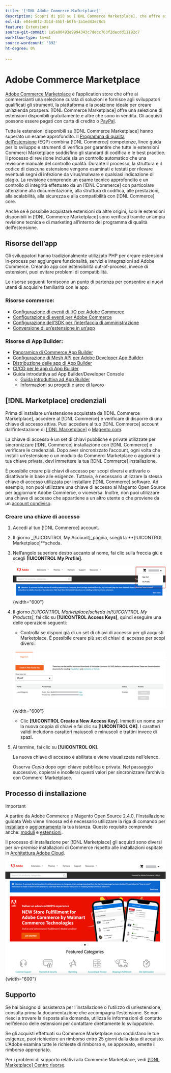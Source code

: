 ```yaml
---
title: '[!DNL Adobe Commerce Marketplace]'
description: Scopri di più su [!DNL Commerce Marketplace], che offre ai commercianti una selezione curata di soluzioni e fornisce agli sviluppatori qualificati gli strumenti, la piattaforma e la posizione ideale per creare un business prospero.
exl-id: e04e48f2-3b1d-45bf-b0f6-3a1ed43e78c5
feature: Extensions
source-git-commit: 1a5a00493e9994343c7decc763f2decdd11192c7
workflow-type: tm+mt
source-wordcount: '892'
ht-degree: 0%

---
```


# Adobe Commerce Marketplace

[Adobe Commerce Marketplace][1] è l’application store che offre ai commercianti una selezione curata di soluzioni e fornisce agli sviluppatori qualificati gli strumenti, la piattaforma e la posizione ideale per creare un’azienda prospera. [!DNL Commerce Marketplace] offre una selezione di estensioni disponibili gratuitamente e altre che sono in vendita. Gli acquisti possono essere pagati con carta di credito o [PayPal][2].

Tutte le estensioni disponibili su [!DNL Commerce Marketplace] hanno superato un esame approfondito. Il [Programma di qualità dell’estensione][3] (EQP) combina [!DNL Commerce] competenze, linee guida per lo sviluppo e strumenti di verifica per garantire che tutte le estensioni Commerci Marketplace soddisfino gli standard di codifica e le best practice. Il processo di revisione include sia un controllo automatico che una revisione manuale del controllo qualità. Durante il processo, la struttura e il codice di ciascuna estensione vengono esaminati e testati per rilevare eventuali segni di infezione da virus/malware e qualsiasi indicazione di plagio. La revisione comprende un esame tecnico approfondito e un controllo di integrità effettuato da un [!DNL Commerce] con particolare attenzione alla documentazione, alla struttura di codifica, alle prestazioni, alla scalabilità, alla sicurezza e alla compatibilità con [!DNL Commerce] core.

Anche se è possibile acquistare estensioni da altre origini, solo le estensioni disponibili in [!DNL Commerce Marketplace] sono verificati tramite un’ampia revisione tecnica e di marketing all’interno del programma di qualità dell’estensione.

## Risorse dell’app

Gli sviluppatori hanno tradizionalmente utilizzato PHP per creare estensioni in-process per aggiungere funzionalità, servizi e integrazioni ad Adobe Commerce. Creando app con estensibilità out-of-process, invece di estensioni, puoi evitare problemi di compatibilità.

Le risorse seguenti forniscono un punto di partenza per consentire ai nuovi utenti di acquisire familiarità con le app:

### Risorse commerce:

- [Configurazione di eventi di I/O per Adobe Commerce](https://developer.adobe.com/commerce/extensibility/events/)
- [Configurazione di eventi per Adobe Commerce](https://developer.adobe.com/commerce/extensibility/events/configure-commerce/)
- [Configurazione dell’SDK per l’interfaccia di amministrazione](https://developer.adobe.com/commerce/extensibility/admin-ui-sdk/)
- [Conversione di un’estensione in un’app](https://developer.adobe.com/commerce/extensibility/app-development/#how-do-i-port-an-extension-into-an-app)

### Risorse di App Builder:

- [Panoramica di Commerce App Builder](https://developer.adobe.com/commerce/extensibility/app-development/)
- [Configurazione di Mesh API per Adobe Developer App Builder](https://developer.adobe.com/graphql-mesh-gateway/gateway/getting-started/)
- [Distribuzione delle app di App Builder](https://developer.adobe.com/app-builder/docs/guides/deployment/)
- [CI/CD per le app di App Builder](https://developer.adobe.com/app-builder/docs/guides/deployment/ci_cd_for_firefly_apps/)
- Guida introduttiva ad App Builder/Developer Console
   - [Guida introduttiva ad App Builder](https://developer.adobe.com/app-builder/docs/getting_started/)
   - [Informazioni su progetti e aree di lavoro](https://developer.adobe.com/app-builder/docs/resources/videos/exploring/projects-and-workspaces/)

## [!DNL Marketplace] credenziali

Prima di installare un’estensione acquistata da [!DNL Commerce Marketplace], accedere al [!DNL Commerce] e verificare di disporre di una chiave di accesso attiva. Puoi accedere al tuo [!DNL Commerce] account dall&#39;intestazione di [[!DNL Marketplace]][1] o [Magento.com][6].

La chiave di accesso è un set di chiavi pubbliche e private utilizzate per sincronizzare [!DNL Commerce] installazione con [!DNL Commerce] e verificare le credenziali. Dopo aver sincronizzato l’account, ogni volta che installi un’estensione o un modulo da Commerci Marketplace o aggiorni la tua chiave privata, devi immettere la tua [!DNL Commerce] installazione.

È possibile creare più chiavi di accesso per scopi diversi e attivarle o disattivarle in base alle esigenze. Tuttavia, è necessario utilizzare la stessa chiave di accesso utilizzata per installare [!DNL Commerce] software. Ad esempio, non puoi utilizzare una chiave di accesso al Magento Open Source per aggiornare Adobe Commerce, o viceversa. Inoltre, non puoi utilizzare una chiave di accesso che appartiene a un altro utente o che proviene da un [account condiviso](commerce-account-share.md).

### Creare una chiave di accesso

1. Accedi al tuo [!DNL Commerce] account.

1. Il giorno _[!UICONTROL My Account]_pagina, scegli la **[!UICONTROL Marketplace]**scheda.

1. Nell’angolo superiore destro accanto al nome, fai clic sulla freccia giù e scegli **[!UICONTROL My Profile]**.

   ![Il tuo [!DNL Marketplace] profilo](./assets/marketplace-profile.png){width="600"}

1. Il giorno _[!UICONTROL Marketplace]_scheda in_[!UICONTROL My Products]_, fai clic su **[!UICONTROL Access Keys]**, quindi eseguire una delle operazioni seguenti:

   - Controlla se disponi già di un set di chiavi di accesso per gli acquisti Marketplace. È possibile creare più set di chiavi di accesso per scopi diversi.

   ![Chiavi di accesso](./assets/access-keys.png){width="600"}

   - Clic **[!UICONTROL Create a New Access Key]**. Immetti un nome per la nuova coppia di chiavi e fai clic su **[!UICONTROL OK]**. I caratteri validi includono caratteri maiuscoli e minuscoli e trattini invece di spazi.

1. Al termine, fai clic su **[!UICONTROL OK]**.

   La nuova chiave di accesso è abilitata e viene visualizzata nell’elenco.

   Osserva _Copia_ dopo ogni chiave pubblica e privata. Nel passaggio successivo, copierai e incollerai questi valori per sincronizzare l’archivio con Commerci Marketplace.

## Processo di installazione

>[!IMPORTANT]
>
>A partire da Adobe Commerce e Magento Open Source 2.4.0, l&#39;Installazione guidata Web viene rimossa ed è necessario utilizzare la riga di comando per [installare](https://experienceleague.adobe.com/docs/commerce-operations/installation-guide/advanced.html) o [aggiornamento](https://experienceleague.adobe.com/docs/commerce-operations/upgrade-guide/implementation/perform-upgrade.html) la tua istanza. Questo requisito comprende anche: [moduli](https://experienceleague.adobe.com/docs/commerce-operations/upgrade-guide/modules/upgrade.html) e [estensioni](https://experienceleague.adobe.com/docs/commerce-operations/installation-guide/tutorials/extensions.html).

Il processo di installazione per [!DNL Marketplace] gli acquisti sono diversi per _on-premise_ installazioni di Commerce rispetto alle installazioni ospitate in [Architettura Adobe Cloud][4].

![Commerce Marketplace](./assets/marketplace.png){width="600"}

## Supporto

Se hai bisogno di assistenza per l’installazione o l’utilizzo di un’estensione, consulta prima la documentazione che accompagna l’estensione. Se non riesci a trovare la risposta alla domanda, utilizza le informazioni di contatto nell’elenco delle estensioni per contattare direttamente lo sviluppatore.

Se gli acquisti effettuati su Commerce Marketplace non soddisfano le tue esigenze, puoi richiedere un rimborso entro 25 giorni dalla data di acquisto. L&#39;Adobe esamina tutte le richieste di rimborso e, se approvato, emette il rimborso appropriato.

Per i problemi di supporto relativi alla Commerce Marketplace, vedi [[!DNL Marketplace] Centro risorse][5].

[1]: https://marketplace.magento.com/
[2]: https://www.paypal.com/us/home
[3]: https://developer.adobe.com/commerce/marketplace/guides/sellers/extension-quality-program/
[4]: https://www.adobe.com/commerce/magento/enterprise.html
[5]: https://marketplacesupport.magento.com/hc/en-us
[6]: https://business.adobe.com/products/magento/magento-commerce.html
